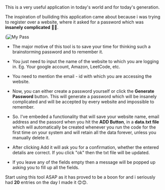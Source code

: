 This is a very useful application in today's world and for today's generation.

The inspiration of builiding this application came about because i was trying to register over a website, where it asked for a password which was <strong>insanely complicated</strong> 🙍🙍.

(![My Pass](https://github.com/yourusername/yourrepo/blob/main/example.png)

- The major motive of this tool is to save your time for thinking such a brainstorming password and to remember it.
- You just need to input the name of the website to which you are logging in.
    Eg. Your google account, Amazon, LeetCode, etc.

- You need to mention the email - id with which you are accessing the website.
- Now, you can either create a password yourself or click the <strong>Generate Password</strong> button. This will generate a password which will be insanely complicated and will be accepted by every website and impossible to remember.
- So. I've embeded a functionality that will save your website name, email address and the passord when you hit the <strong>ADD Button</strong>, in a  <strong>data.txt file</strong> which will automatically be created whenever you run the code for the first time on your system and will retain all the data forever, unless you manually delete it.
- After clicking Add it will ask you for a confirmation, whether the entered detalis are correct. If you click "ok" then the txt file will be updated.
- If you leave any of the fields empty then a message will be popped up asking you to fill up all the fields.

Start using this tool ASAP as it has proved to be a boon for and i seriously had <strong>20</strong> entries on the day I made it 😊😊. 
